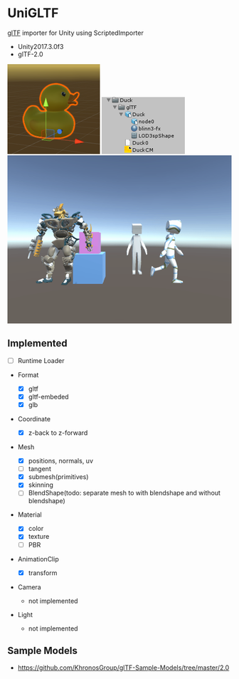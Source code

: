# UniGLTF

[glTF](https://github.com/KhronosGroup/glTF) importer for Unity using ScriptedImporter

* Unity2017.3.0f3
* glTF-2.0

![duck](duck.png)
![duck_assets](duck_assets.png)
![animation](Recordings/animation.gif)

## Implemented

* [ ] Runtime Loader

* Format
    * [x] gltf
    * [x] gltf-embeded
    * [x] glb

* Coordinate
    * [x] z-back to z-forward

* Mesh
    * [x] positions, normals, uv
    * [ ] tangent
    * [x] submesh(primitives)
    * [x] skinning
    * [ ] BlendShape(todo: separate mesh to with blendshape and without blendshape)

* Material
    * [x] color
    * [x] texture
    * [ ] PBR

* AnimationClip
    * [x] transform

* Camera
    * not implemented

* Light
    * not implemented


## Sample Models

* https://github.com/KhronosGroup/glTF-Sample-Models/tree/master/2.0

